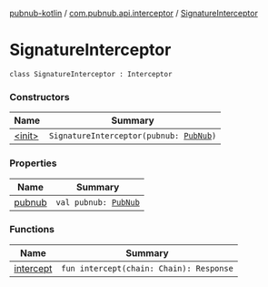 [pubnub-kotlin](../../index.md) / [com.pubnub.api.interceptor](../index.md) / [SignatureInterceptor](./index.md)

# SignatureInterceptor

`class SignatureInterceptor : Interceptor`

### Constructors

| Name | Summary |
|---|---|
| [&lt;init&gt;](-init-.md) | `SignatureInterceptor(pubnub: `[`PubNub`](../../com.pubnub.api/-pub-nub/index.md)`)` |

### Properties

| Name | Summary |
|---|---|
| [pubnub](pubnub.md) | `val pubnub: `[`PubNub`](../../com.pubnub.api/-pub-nub/index.md) |

### Functions

| Name | Summary |
|---|---|
| [intercept](intercept.md) | `fun intercept(chain: Chain): Response` |
